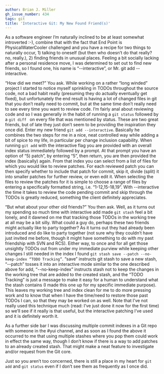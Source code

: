 ```yaml
---
author: Brian J. Miller
gh_issue_number: 434
tags: git
title: 'Interactive Git: My New Found Friend(s)'
---
```


As a software engineer I’m naturally inclined to be at least somewhat introverted :-), combine that with the fact that End Point is PhysicalWaterCooler challenged and you have a recipe for two things to naturally occur, 1) talking to oneself (but then who doesn’t do that really? no, really.), 2) finding friends in unusual places. Feeling a bit socially lacking after a personal residence move, I was determined to set out to find new friends, so I found one, his name is “--interactive”, or Mr. git add --interactive.

“How did we meet?” You ask. While working on a rather “long winded” project I started to notice myself sprinkling in TODOs throughout the source code, not a bad habit really (presuming they do actually eventually get fixed), but unfortunately the end result is having a lot of changed files in git that you don’t really need to commit, but at the same time don’t really need to see every time you want to review code. I’m fairly anal about reviewing code and so I was generally in the habit of running a `git status` followed by a `git diff ` on every file that was mentioned by status. These are two great friends, but of late they just don’t seem to be providing the inspiration they once did. Enter my new friend `git add --interactive`. Basically he combines the two steps for me in a nice, neat controlled way while adding a bit of spice to my life, in particular per change inclusion capability. When running `git add` with the interactive flag you are provided with an overall index status immediately followed by a prompt. At that prompt you have an option of “5) patch”, by entering “5”, then return, you are then provided the index (basically) again. From that index you can select from a list of files for which you would like to review patches. For each reviewed patch you can then specify whether to include that patch for commit, skip it, divide (split) it into smaller patches for further review, or even edit it. When selecting the files to review the patches for it is simple to choose a range of files by entering a specifically formatted string, i.e. “1-12,15-18,19”. With --interactive the time it takes to review the code pending commit and skip through the TODOs is greatly reduced, something the client definitely appreciates.

“But what about your other old friends?” You then ask. Well, as it turns out my spending so much time with interactive add made `git stash` feel a bit lonely, and it dawned on me that tracking those TODOs in the working tree at all may be a bit silly. What could a guy do, perhaps these two friends might actually like to party together? As it turns out they had already been introduced and do like to party together (not sure why they couldn’t have just invited me before, though it might have something to do with my past friendship with SVN and RCS). Either way, to once and for all get those unsightly TODOs out from under my immediate purview while keeping other changes I still needed in the index I found `git stash save --patch --no-keep-index “TODO Tracking”`. “save” instructs git stash to save a new stash, “--patch” tosses it into an interactive mode similar to the one described above for add, “--no-keep-index” instructs stash not to keep the changes in the working tree that are added to the created stash, and the “TODO Tracking” is just a message to make it easy for a human to understand what the stash contains (I made this one up for my specific immediate purpose). This leaves my working tree and index clean for me to do more pressing work and to know that when I have the time/need to restore those past TODOs I can, so that they may be worked on as well. Note that I’ve not really used this technique much (read: I’ve just done it now for the first time) so we’ll see if it really is that useful, but the interactive patching I’ve used and it is definitely worth it.

As a further side bar I was discussing multiple commit indexes in a Git repo with someone in the #yui channel, and as soon as I found the above it occurred to me that using multiple stashes where you pop them could work in effect the same way, though I don’t know if there is a way to add patches to an already created stash. That might make a neat feature to investigate and/or request from the Git core.

Just so you aren’t too concerned, there is still a place in my heart for `git add` and `git status` even if I don’t see them as frequently as I once did.
